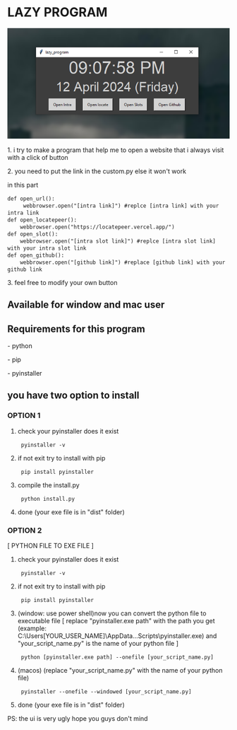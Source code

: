 <h1>LAZY PROGRAM</h1>

![image](https://github.com/wenjuin95/lazy_program/blob/main/Untitled.png)

<p>1. i try to make a program that help me to open a website that i always visit with a click of button</p>
<p>2. you need to put the link in the custom.py else it won't work</p>
<p> in this part</p>

    def open_url():
	     webbrowser.open("[intra link]") #replce [intra link] with your intra link
    def open_locatepeer():
      	webbrowser.open("https://locatepeer.vercel.app/")
    def open_slot():
      	webbrowser.open("[intra slot link]") #replce [intra slot link] with your intra slot link
    def open_github():
      	webbrowser.open("[github link]") #replace [github link] with your github link
 <p>3. feel free to modify your own button</p>

<h2>Available for window and mac user</h2>
<h2>Requirements for this program</h2>
 <p>- python</p>
 <p>- pip</p>
 <p>- pyinstaller</p>

<h2>you have two option to install</h2>
<h3>OPTION 1</h3>

1. check your pyinstaller does it exist

        pyinstaller -v

2. if not exit try to install with pip

        pip install pyinstaller

3. compile the install.py

        python install.py

4. done (your exe file is in "dist" folder)

<h3>OPTION 2</h3>
<p>[ PYTHON FILE TO EXE FILE ]<p>

1. check your pyinstaller does it exist

        pyinstaller -v

2. if not exit try to install with pip

        pip install pyinstaller

3. (window: use power shell)now you can convert the python file to executable file
[ replace "pyinstaller.exe path" with the path you get (example: C:\Users\[YOUR_USER_NAME]\AppData\...Scripts\pyinstaller.exe) and "your_script_name.py" is the name of your python file ]

        python [pyinstaller.exe path] --onefile [your_script_name.py]

3. (macos) (replace "your_script_name.py" with the name of your python file)

        pyinstaller --onefile --windowed [your_script_name.py]

4. done (your exe file is in "dist" folder)

PS: the ui is very ugly hope you guys don't mind
